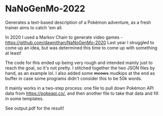 # NaNoGenMo-2022
Generates a text-based description of a Pokémon adventure, as a fresh trainer aims to catch 'em all.

In 2020 I used a Markov Chain to generate video games - https://github.com/dawnithan/NaNoGenMo-2020
Last year I struggled to come up an idea, but was determined this time to come up with something at least!

The code for this ended up being very rough and intended mainly just to reach the goal, so it's not pretty. I stitched together the two JSON files by hand, as an example lol. I also added some ~~meows~~ mudkips at the end as buffer in case some programs didn't consider this to be 50k words.

It mainly works in a two-step process: one file to pull down Pokémon API data from https://pokeapi.co/, and then another file to take that data and fill in some templates.

See output.pdf for the result!
